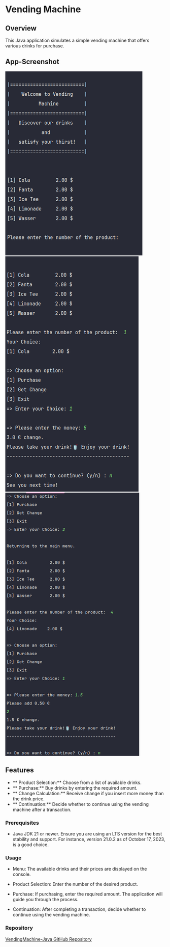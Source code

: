 # Vending Machine

## Overview

This Java application simulates a simple vending machine that offers various drinks for purchase.


## App-Screenshot
![App-Screenshot](VendingMachine/Screenshots/VendingMachine1.png)
![App-Screenshot](VendingMachine/Screenshots/VendingMachine2.png)
![App-Screenshot](VendingMachine/Screenshots/VendingMachine3.png)


## Features

- ** Product Selection:** Choose from a list of available drinks.
- ** Purchase:** Buy drinks by entering the required amount.
- ** Change Calculation:** Receive change if you insert more money than the drink price.
- ** Continuation:** Decide whether to continue using the vending machine after a transaction.


### Prerequisites

- Java JDK 21 or newer. Ensure you are using an LTS version for the best stability and support. For instance, version 21.0.2 as of October 17, 2023, is a good choice.

### Usage

- Menu:
The available drinks and their prices are displayed on the console.

- Product Selection:
Enter the number of the desired product.

- Purchase:
If purchasing, enter the required amount. The application will guide you through the process.

- Continuation:
After completing a transaction, decide whether to continue using the vending machine.


### Repository

[VendingMachine-Java GitHub Repository](https://github.com/mahboube89/VendingMachine-Java.git)
